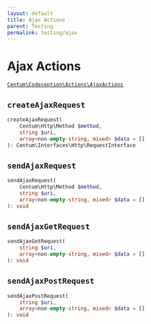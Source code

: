 ```yaml
---
layout: default
title: Ajax Actions
parent: Testing
permalink: testing/ajax
---
```




# Ajax Actions

[`Centum\Codeception\Actions\AjaxActions`](https://github.com/SidRoberts/centum/blob/development/src/Codeception/Actions/AjaxActions.php)



## `createAjaxRequest`

```php
createAjaxRequest(
    Centum\Http\Method $method,
    string $uri,
    array<non-empty-string, mixed> $data = []
): Centum\Interfaces\Http\RequestInterface
```



## `sendAjaxRequest`

```php
sendAjaxRequest(
    Centum\Http\Method $method,
    string $uri,
    array<non-empty-string, mixed> $data = []
): void
```



## `sendAjaxGetRequest`

```php
sendAjaxGetRequest(
    string $uri,
    array<non-empty-string, mixed> $data = []
): void
```



## `sendAjaxPostRequest`

```php
sendAjaxPostRequest(
    string $uri,
    array<non-empty-string, mixed> $data = []
): void
```
